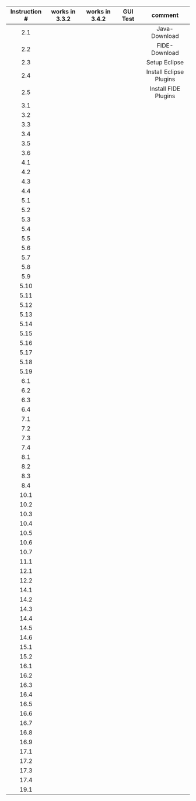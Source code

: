 | Instruction # | works in 3.3.2 | works in 3.4.2 | GUI Test | comment |
| :--------: |:-------------:| :-----:| :----: | :----: |
| 2.1 | | | | Java-Download |
| 2.2 | | | | FIDE-Download |
| 2.3 | | | | Setup Eclipse |
| 2.4 | | | | Install Eclipse Plugins |
| 2.5 | | | | Install FIDE Plugins |
| 3.1 | | | | |
| 3.2 | | | | |
| 3.3 | | | | |
| 3.4 | | | | |
| 3.5 | | | | |
| 3.6 | | | | |
| 4.1 | | | | |
| 4.2 | | | | |
| 4.3 | | | | |
| 4.4 | | | | |
| 5.1 | | | | |
| 5.2 | | | | |
| 5.3 | | | | |
| 5.4 | | | | |
| 5.5 | | | | |
| 5.6 | | | | |
| 5.7 | | | | |
| 5.8 | | | | |
| 5.9 | | | | |
| 5.10 | | | | |
| 5.11 | | | | |
| 5.12 | | | | |
| 5.13 | | | | |
| 5.14 | | | | |
| 5.15 | | | | |
| 5.16 | | | | |
| 5.17 | | | | |
| 5.18 | | | | |
| 5.19 | | | | |
| 6.1 | | | | |
| 6.2 | | | | |
| 6.3 | | | | |
| 6.4 | | | | |
| 7.1 | | | | |
| 7.2 | | | | |
| 7.3 | | | | |
| 7.4 | | | | |
| 8.1 | | | | |
| 8.2 | | | | |
| 8.3 | | | | |
| 8.4 | | | | |
| 10.1 | | | | |
| 10.2 | | | | |
| 10.3 | | | | |
| 10.4 | | | | |
| 10.5 | | | | |
| 10.6 | | | | |
| 10.7 | | | | |
| 11.1 | | | | |
| 12.1 | | | | |
| 12.2 | | | | |
| 14.1 | | | | |
| 14.2 | | | | |
| 14.3 | | | | |
| 14.4 | | | | |
| 14.5 | | | | |
| 14.6 | | | | |
| 15.1 | | | | |
| 15.2 | | | | |
| 16.1 | | | | |
| 16.2 | | | | |
| 16.3 | | | | |
| 16.4 | | | | |
| 16.5 | | | | |
| 16.6 | | | | |
| 16.7 | | | | |
| 16.8 | | | | |
| 16.9 | | | | |
| 17.1 | | | | |
| 17.2 | | | | |
| 17.3 | | | | |
| 17.4 | | | | |
| 19.1 | | | | |